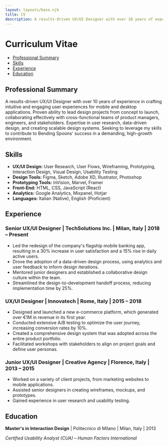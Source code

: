 ```yaml
---
layout: layouts/base.njk
title: CV
description: A results-driven UX/UI Designer with over 10 years of experience in crafting intuitive and engaging user experiences for mobile and desktop applications.
---
```


# Curriculum Vitae

* [Professional Summary](#professional-summary)
* [Skills](#skills)
* [Experience](#experience)
* [Education](#education)

## <a name="professional-summary"></a>Professional Summary

A results-driven UX/UI Designer with over 10 years of experience in crafting intuitive and engaging user experiences for mobile and desktop applications. Proven ability to lead design projects from concept to launch, collaborating effectively with cross-functional teams of product managers, engineers, and stakeholders. Expertise in user research, data-driven design, and creating scalable design systems. Seeking to leverage my skills to contribute to Bending Spoons' success in a demanding, high-growth environment.

## <a name="skills"></a>Skills

*   **UX/UI Design:** User Research, User Flows, Wireframing, Prototyping, Interaction Design, Visual Design, Usability Testing
*   **Design Tools:** Figma, Sketch, Adobe XD, Illustrator, Photoshop
*   **Prototyping Tools:** InVision, Marvel, Framer
*   **Front-End:** HTML, CSS, JavaScript (React)
*   **Analytics:** Google Analytics, Mixpanel, Hotjar
*   **Languages:** Italian (Native), English (Proficient)

## <a name="experience"></a>Experience

### Senior UX/UI Designer | TechSolutions Inc. | Milan, Italy | 2018 – Present
*   Led the redesign of the company's flagship mobile banking app, resulting in a 30% increase in user satisfaction and a 15% rise in daily active users.
*   Drove the adoption of a data-driven design process, using analytics and user feedback to inform design iterations.
*   Mentored junior designers and established a collaborative design culture within the team.
*   Streamlined the design-to-development handoff process, reducing implementation time by 25%.

### UX/UI Designer | Innovatech | Rome, Italy | 2015 – 2018
*   Designed and launched a new e-commerce platform, which generated over €1M in revenue in its first year.
*   Conducted extensive A/B testing to optimize the user journey, increasing conversion rates by 10%.
*   Created a comprehensive design system that was adopted across the entire product portfolio.
*   Facilitated workshops with stakeholders to align on project goals and define user personas.

### Junior UX/UI Designer | Creative Agency | Florence, Italy | 2013 – 2015
*   Worked on a variety of client projects, from marketing websites to mobile applications.
*   Assisted senior designers in creating wireframes, mockups, and prototypes.
*   Gained experience in user research and usability testing.

## <a name="education"></a>Education

**Master's in Interaction Design** | Politecnico di Milano | Milan, Italy | 2013

*Certified Usability Analyst (CUA) – Human Factors International*